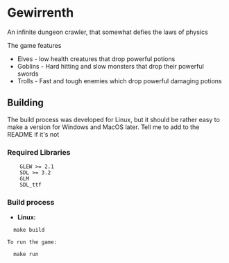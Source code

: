 # Gewirrenth
An infinite dungeon crawler, that somewhat defies the laws of physics

The game features 
  * Elves - low health creatures that drop powerful potions
  * Goblins - Hard hitting and slow monsters that drop their powerful swords
  * Trolls - Fast and tough enemies which drop powerful damaging potions
  
## Building
The build process was developed for Linux, but it should be rather easy to make a version for Windows and MacOS later.
Tell me to add to the README if it's not
  
  ### Required Libraries
```
    GLEW >= 2.1
    SDL >= 3.2
    GLM
    SDL_ttf
```

  ### Build process
  * **Linux:**
  ```
    make build
  ```
    To run the game:
  ```
    make run
  ```
